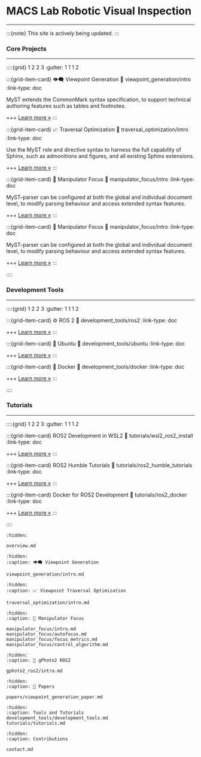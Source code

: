 # MACS Lab Robotic Visual Inspection
*** 

:::{note}
This site is actively being updated.
:::

### Core Projects
***

::::{grid} 1 2 2 3
:gutter: 1 1 1 2

:::{grid-item-card} 👁️‍🗨️ Viewpoint Generation
:link: viewpoint_generation/intro
:link-type: doc

MyST extends the CommonMark syntax specification, to support technical authoring features such as tables and footnotes.

+++
[Learn more »](viewpoint_generation/intro)
:::

:::{grid-item-card} 📈 Traversal Optimization
:link: traversal_optimization/intro
:link-type: doc

Use the MyST role and directive syntax to harness the full capability of Sphinx, such as admonitions and figures, and all existing Sphinx extensions.

+++
[Learn more »](traversal_optimization/intro)
:::

:::{grid-item-card} 🔬 Manipulator Focus
:link: manipulator_focus/intro
:link-type: doc

MyST-parser can be configured at both the global and individual document level,
to modify parsing behaviour and access extended syntax features.

+++
[Learn more »](manipulator_focus/intro)
:::

:::{grid-item-card} 🔬 Manipulator Focus
:link: manipulator_focus/intro
:link-type: doc

MyST-parser can be configured at both the global and individual document level,
to modify parsing behaviour and access extended syntax features.

+++
[Learn more »](manipulator_focus/intro)
:::


::::

### Development Tools
***

::::{grid} 1 2 2 3
:gutter: 1 1 1 2

:::{grid-item-card} ⚙️ ROS 2
:link: development_tools/ros2
:link-type: doc

+++
[Learn more »](development_tools/ros2)
:::

:::{grid-item-card} 🐧 Ubuntu
:link: development_tools/ubuntu
:link-type: doc

+++
[Learn more »](development_tools/ubuntu)
:::

:::{grid-item-card} 🐋 Docker
:link: development_tools/docker
:link-type: doc

+++
[Learn more »](development_tools/docker)
:::

::::

### Tutorials
***

::::{grid} 1 2 2 3
:gutter: 1 1 1 2

:::{grid-item-card} ROS2 Development in WSL2
:link: tutorials/wsl2_ros2_install
:link-type: doc

+++
[Learn more »](tutorials/wsl2_ros2_install)
:::

:::{grid-item-card} ROS2 Humble Tutorials
:link: tutorials/ros2_humble_tutorials
:link-type: doc

+++
[Learn more »](tutorials/ros2_humble_tutorials)
:::

:::{grid-item-card} Docker for ROS2 Development
:link: tutorials/ros2_docker
:link-type: doc

+++
[Learn more »](tutorials/ros2_docker)
:::

::::


```{toctree}
:hidden:

overview.md
```

```{toctree}
:hidden: 
:caption: 👁️‍🗨️ Viewpoint Generation

viewpoint_generation/intro.md
```

```{toctree}
:hidden: 
:caption: 📈 Viewpoint Traversal Optimization

traversal_optimization/intro.md
```

```{toctree}
:hidden: 
:caption: 🔬 Manipulator Focus

manipulator_focus/intro.md
manipulator_focus/autofocus.md
manipulator_focus/focus_metrics.md
manipulator_focus/control_algorithm.md
```

```{toctree}
:hidden: 
:caption: 📸 gPhoto2 ROS2

gphoto2_ros2/intro.md
```

```{toctree}
:hidden: 
:caption: 📃 Papers

papers/viewpoint_generation_paper.md
```

```{toctree}
:hidden:
:caption: Tools and Tutorials
development_tools/development_tools.md
tutorials/tutorials.md
```

```{toctree}
:hidden:
:caption: Contributions

contact.md
```

[commonmark]: https://commonmark.org/
[github-ci]: https://github.com/executablebooks/MyST-Parser/workflows/continuous-integration/badge.svg?branch=master
[github-link]: https://github.com/executablebooks/MyST-Parser
[codecov-badge]: https://codecov.io/gh/executablebooks/MyST-Parser/branch/master/graph/badge.svg
[codecov-link]: https://codecov.io/gh/executablebooks/MyST-Parser
[rtd-badge]: https://readthedocs.org/projects/myst-parser/badge/?version=latest
[rtd-link]: https://myst-parser.readthedocs.io/en/latest/?badge=latest
[black-badge]: https://img.shields.io/badge/code%20style-black-000000.svg
[pypi-badge]: https://img.shields.io/pypi/v/myst-parser.svg
[pypi-link]: https://pypi.org/project/myst-parser
[conda-badge]: https://anaconda.org/conda-forge/myst-parser/badges/version.svg
[conda-link]: https://anaconda.org/conda-forge/myst-parser
[black-link]: https://github.com/ambv/black
[github-badge]: https://img.shields.io/github/stars/executablebooks/myst-parser?label=github
[markdown-it-py]: https://markdown-it-py.readthedocs.io/
[markdown-it]: https://markdown-it.github.io/
[rst-to-myst]: https://rst-to-myst.readthedocs.io